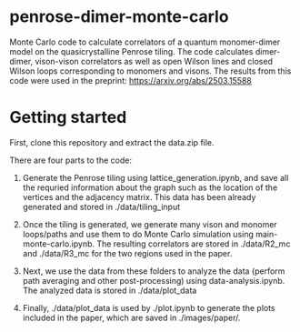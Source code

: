 # penrose-dimer-monte-carlo
Monte Carlo code to calculate correlators of a quantum monomer-dimer model on the quasicrystalline Penrose tiling. The code calculates dimer-dimer, vison-vison correlators as well as open Wilson lines and closed Wilson loops corresponding to monomers and visons. The results from this code were used in the preprint: https://arxiv.org/abs/2503.15588

# Getting started

First, clone this repository and extract the data.zip file. 

There are four parts to the code:

1. Generate the Penrose tiling using lattice_generation.ipynb, and save all the requried information about the graph such as the location of the vertices and the adjacency matrix. This data has been already generated and stored in ./data/tiling_input

2. Once the tiling is generated, we generate many vison and monomer loops/paths and use them to do Monte Carlo simulation using main-monte-carlo.ipynb. The resulting correlators are stored in ./data/R2_mc and ./data/R3_mc for the two regions used in the paper.

3. Next, we use the data from these folders to analyze the data (perform path averaging and other post-processing) using data-analysis.ipynb. The analyzed data is stored in ./data/plot_data

4. Finally, ./data/plot_data is used by ./plot.ipynb to generate the plots included in the paper, which are saved in ./images/paper/.
